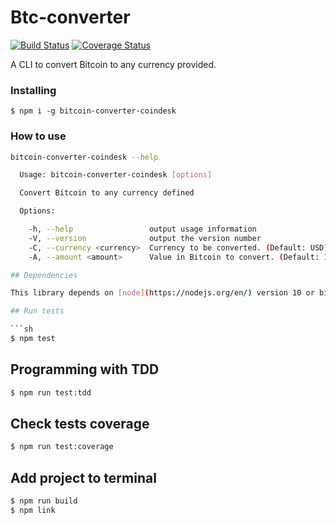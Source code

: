 # Btc-converter

[![Build Status](https://travis-ci.org/tota1099/btc-converter.svg?branch=master)](https://travis-ci.org/tota1099/btc-converter)
[![Coverage Status](https://coveralls.io/repos/github/tota1099/btc-converter/badge.svg?branch=master)](https://coveralls.io/github/tota1099/btc-converter?branch=master)

A CLI to convert Bitcoin to any currency provided.

### Installing

```
$ npm i -g bitcoin-converter-coindesk
```

### How to use

```sh
bitcoin-converter-coindesk --help

  Usage: bitcoin-converter-coindesk [options]

  Convert Bitcoin to any currency defined

  Options:

    -h, --help                 output usage information
    -V, --version              output the version number
    -C, --currency <currency>  Currency to be converted. (Default: USD)
    -A, --amount <amount>      Value in Bitcoin to convert. (Default: 1)

## Dependencies

This library depends on [node](https://nodejs.org/en/) version 10 or bigger.

## Run tests

```sh
$ npm test
```

## Programming with TDD

```sh
$ npm run test:tdd
```

## Check tests coverage

```sh
$ npm run test:coverage
```

## Add project to terminal

```sh
$ npm run build
$ npm link
```
